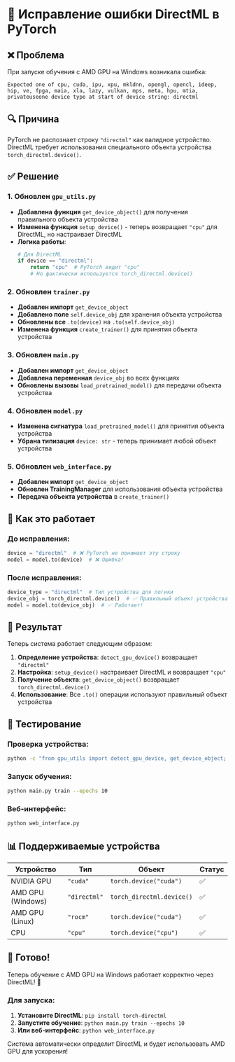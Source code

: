 # 🔧 Исправление ошибки DirectML в PyTorch

## ❌ Проблема
При запуске обучения с AMD GPU на Windows возникала ошибка:
```
Expected one of cpu, cuda, ipu, xpu, mkldnn, opengl, opencl, ideep, hip, ve, fpga, maia, xla, lazy, vulkan, mps, meta, hpu, mtia, privateuseone device type at start of device string: directml
```

## 🔍 Причина
PyTorch не распознает строку `"directml"` как валидное устройство. DirectML требует использования специального объекта устройства `torch_directml.device()`.

## ✅ Решение

### 1. **Обновлен `gpu_utils.py`**
- **Добавлена функция** `get_device_object()` для получения правильного объекта устройства
- **Изменена функция** `setup_device()` - теперь возвращает `"cpu"` для DirectML, но настраивает DirectML
- **Логика работы**:
  ```python
  # Для DirectML
  if device == "directml":
      return "cpu"  # PyTorch видит "cpu"
      # Но фактически используется torch_directml.device()
  ```

### 2. **Обновлен `trainer.py`**
- **Добавлен импорт** `get_device_object`
- **Добавлено поле** `self.device_obj` для хранения объекта устройства
- **Обновлены все** `.to(device)` на `.to(self.device_obj)`
- **Изменена функция** `create_trainer()` для принятия объекта устройства

### 3. **Обновлен `main.py`**
- **Добавлен импорт** `get_device_object`
- **Добавлена переменная** `device_obj` во всех функциях
- **Обновлены вызовы** `load_pretrained_model()` для передачи объекта устройства

### 4. **Обновлен `model.py`**
- **Изменена сигнатура** `load_pretrained_model()` для принятия объекта устройства
- **Убрана типизация** `device: str` - теперь принимает любой объект устройства

### 5. **Обновлен `web_interface.py`**
- **Добавлен импорт** `get_device_object`
- **Обновлен TrainingManager** для использования объекта устройства
- **Передача объекта устройства** в `create_trainer()`

## 🔧 Как это работает

### До исправления:
```python
device = "directml"  # ❌ PyTorch не понимает эту строку
model = model.to(device)  # ❌ Ошибка!
```

### После исправления:
```python
device_type = "directml"  # Тип устройства для логики
device_obj = torch_directml.device()  # ✅ Правильный объект устройства
model = model.to(device_obj)  # ✅ Работает!
```

## 🎯 Результат

Теперь система работает следующим образом:

1. **Определение устройства**: `detect_gpu_device()` возвращает `"directml"`
2. **Настройка**: `setup_device()` настраивает DirectML и возвращает `"cpu"`
3. **Получение объекта**: `get_device_object()` возвращает `torch_directml.device()`
4. **Использование**: Все `.to()` операции используют правильный объект устройства

## 🚀 Тестирование

### Проверка устройства:
```bash
python -c "from gpu_utils import detect_gpu_device, get_device_object; device = detect_gpu_device(); print(f'Тип: {device}'); print(f'Объект: {get_device_object(device)}')"
```

### Запуск обучения:
```bash
python main.py train --epochs 10
```

### Веб-интерфейс:
```bash
python web_interface.py
```

## 📊 Поддерживаемые устройства

| Устройство | Тип | Объект | Статус |
|------------|-----|--------|--------|
| NVIDIA GPU | `"cuda"` | `torch.device("cuda")` | ✅ |
| AMD GPU (Windows) | `"directml"` | `torch_directml.device()` | ✅ |
| AMD GPU (Linux) | `"rocm"` | `torch.device("cuda")` | ✅ |
| CPU | `"cpu"` | `torch.device("cpu")` | ✅ |

## 🎉 Готово!

Теперь обучение с AMD GPU на Windows работает корректно через DirectML! 🚀

### Для запуска:
1. **Установите DirectML**: `pip install torch-directml`
2. **Запустите обучение**: `python main.py train --epochs 10`
3. **Или веб-интерфейс**: `python web_interface.py`

Система автоматически определит DirectML и будет использовать AMD GPU для ускорения!
